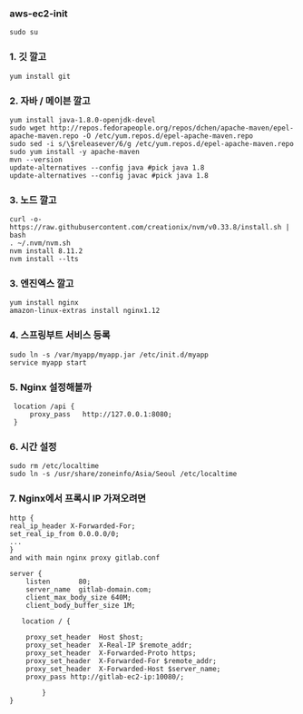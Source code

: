 ### aws-ec2-init


 
    sudo su
    
### 1. 깃 깔고
    yum install git
    
### 2. 자바 / 메이븐 깔고
    yum install java-1.8.0-openjdk-devel
    sudo wget http://repos.fedorapeople.org/repos/dchen/apache-maven/epel-apache-maven.repo -O /etc/yum.repos.d/epel-apache-maven.repo
    sudo sed -i s/\$releasever/6/g /etc/yum.repos.d/epel-apache-maven.repo
    sudo yum install -y apache-maven
    mvn --version
    update-alternatives --config java #pick java 1.8
    update-alternatives --config javac #pick java 1.8
    
### 3. 노드 깔고
    curl -o- https://raw.githubusercontent.com/creationix/nvm/v0.33.8/install.sh | bash
    . ~/.nvm/nvm.sh
    nvm install 8.11.2
    nvm install --lts
      
### 3. 엔진엑스 깔고
    yum install nginx
    amazon-linux-extras install nginx1.12

### 4. 스프링부트 서비스 등록
    sudo ln -s /var/myapp/myapp.jar /etc/init.d/myapp
    service myapp start

### 5. Nginx 설정해볼까
     location /api {
         proxy_pass   http://127.0.0.1:8080;
     }

### 6. 시간 설정
    sudo rm /etc/localtime
    sudo ln -s /usr/share/zoneinfo/Asia/Seoul /etc/localtime

### 7. Nginx에서 프록시 IP 가져오려면

    http {
    real_ip_header X-Forwarded-For;
    set_real_ip_from 0.0.0.0/0;
    ...
    }
    and with main nginx proxy gitlab.conf

    server {
        listen       80;
        server_name  gitlab-domain.com;
        client_max_body_size 640M;
        client_body_buffer_size 1M;

       location / {

        proxy_set_header  Host $host;
        proxy_set_header  X-Real-IP $remote_addr;
        proxy_set_header  X-Forwarded-Proto https;
        proxy_set_header  X-Forwarded-For $remote_addr;
        proxy_set_header  X-Forwarded-Host $server_name;
        proxy_pass http://gitlab-ec2-ip:10080/;

            }
    }
